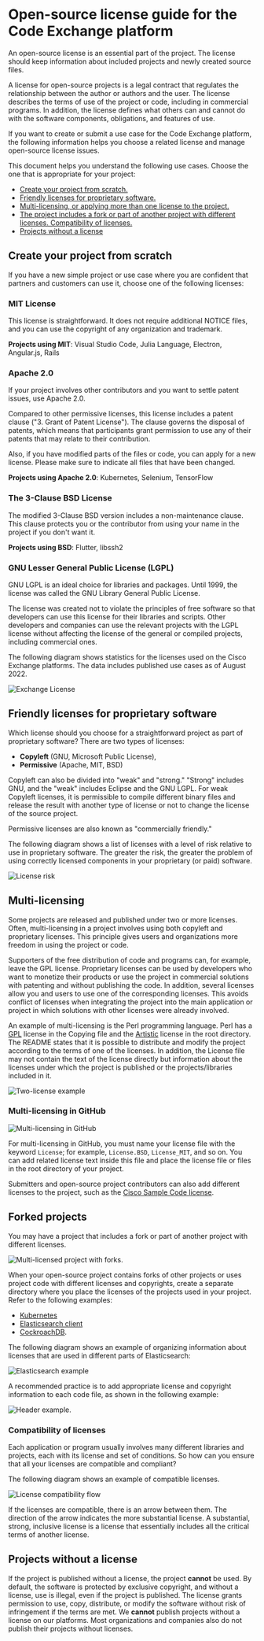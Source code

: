 # Open-source license guide for the Code Exchange platform

An open-source license is an essential part of the project. The license should keep information about included projects and newly created source files.

A license for open-source projects is a legal contract that regulates the relationship between the author or authors and the user. The license describes the terms of use of the project or code, including in commercial programs. In addition, the license defines what others can and cannot do with the software components, obligations, and features of use.

If you want to create or submit a use case for the Code Exchange platform, the following information helps you choose a related license and manage open-source license issues.

This document helps you understand the following use cases. Choose the one that is appropriate for your project:

- [Create your project from scratch.](#create-your-project-from-scratch)
- [Friendly licenses for proprietary software.](#friendly-licenses-for-proprietary-software)
- [Multi-licensing, or applying more than one license to the project.](#multi-licensing)
- [The project includes a fork or part of another project with different licenses. Compatibility of licenses.](#forked-projects)
- [Projects without a license](#projects-without-a-license)

## Create your project from scratch

If you have a new simple project or use case where you are confident that partners and customers can use it, choose one of the following licenses:

### MIT License

This license is straightforward. It does not require additional NOTICE files, and you can use the copyright of any organization and trademark.

**Projects using MIT**: Visual Studio Code, Julia Language, Electron, Angular.js, Rails

### Apache 2.0

If your project involves other contributors and you want to settle patent issues, use Apache 2.0.

Compared to other permissive licenses, this license includes a patent clause ("3. Grant of Patent License"). The clause governs the disposal of patents, which means that participants grant permission to use any of their patents that may relate to their contribution.

Also, if you have modified parts of the files or code, you can apply for a new license. Please make sure to indicate all files that have been changed.

**Projects using Apache 2.0**: Kubernetes, Selenium, TensorFlow

### The 3-Clause BSD License

The modified 3-Clause BSD version includes a non-maintenance clause. This clause protects you or the contributor from using your name in the project if you don't want it.

**Projects using BSD**: Flutter, libssh2

### GNU Lesser General Public License (LGPL)

GNU LGPL is an ideal choice for libraries and packages. Until 1999, the license was called the GNU Library General Public License.

The license was created not to violate the principles of free software so that developers can use this license for their libraries and scripts. Other developers and companies can use the relevant projects with the LGPL license without affecting the license of the general or compiled projects, including commercial ones.

The following diagram shows statistics for the licenses used on the Cisco Exchange platforms. The data includes published use cases as of August 2022.

![Exchange License](img/exchange_license.png)

## Friendly licenses for proprietary software

Which license should you choose for a straightforward project as part of proprietary software? There are two types of licenses:

- **Copyleft** (GNU, Microsoft Public License),
- **Permissive** (Apache, MIT, BSD)

Copyleft can also be divided into "weak" and "strong." "Strong" includes GNU, and the "weak" includes Eclipse and the GNU LGPL. For weak Copyleft licenses, it is permissible to compile different binary files and release the result with another type of license or not to change the license of the source project.

Permissive licenses are also known as "commercially friendly."

The following diagram shows a list of licenses with a level of risk relative to use in proprietary software. The greater the risk, the greater the problem of using correctly licensed components in your proprietary (or paid) software.

![License risk](img/license_risk.png)

## Multi-licensing

Some projects are released and published under two or more licenses. Often, multi-licensing in a project involves using both copyleft and proprietary licenses. This principle gives users and organizations more freedom in using the project or code.

Supporters of the free distribution of code and programs can, for example, leave the GPL license. Proprietary licenses can be used by developers who want to monetize their products or use the project in commercial solutions with patenting and without publishing the code. In addition, several licenses allow you and users to use one of the corresponding licenses. This avoids conflict of licenses when integrating the project into the main application or project in which solutions with other licenses were already involved.

An example of multi-licensing is the Perl programming language. Perl has a [GPL](https://github.com/Perl/perl5/blob/blead/Copying) license in the Copying file and the [Artistic](https://github.com/Perl/perl5/blob/blead/Artistic) license in the root directory. The README states that it is possible to distribute and modify the project according to the terms of one of the licenses. In addition, the License file may not contain the text of the license directly but information about the licenses under which the project is published or the projects/libraries included in it.

![Two-license example](img/two_license.png)

### Multi-licensing in GitHub

![Multi-licensing in GitHub](img/Multi-licensing-github.png)

For multi-licensing in GitHub, you must name your license file with the keyword `License`; for example, `License.BSD`, `License_MIT`, and so on. You can add related license text inside this file and place the license file or files in the root directory of your project.

Submitters and open-source project contributors can also add different licenses to the project, such as the [Cisco Sample Code license](https://developer.cisco.com/site/license/cisco-sample-code-license/).

## Forked projects

You may have a project that includes a fork or part of another project with different licenses.

![Multi-licensed project with forks.](img/Multi-licensing.png)

When your open-source project contains forks of other projects or uses project code with different licenses and copyrights, create a separate directory where you place the licenses of the projects used in your project. Refer to the following examples:

- [Kubernetes](https://github.com/kubernetes/kubernetes/tree/master/LICENSES)
- [Elasticsearch client](https://github.com/elastic/elasticsearch/tree/main/client/rest/licenses)
- [CockroachDB](https://github.com/cockroachdb/cockroach/blob/master/LICENSE).

The following diagram shows an example of organizing information about licenses that are used in different parts of Elasticsearch:

![Elasticsearch example](img/included_license.png)

A recommended practice is to add appropriate license and copyright information to each code file, as shown in the following example:

![Header example.](img/header.png)

### Compatibility of licenses

Each application or program usually involves many different libraries and projects, each with its license and set of conditions. So how can you ensure that all your licenses are compatible and compliant?

The following diagram shows an example of compatible licenses.

![License compatibility flow](img/license_compatibility.png)

If the licenses are compatible, there is an arrow between them. The direction of the arrow indicates the more substantial license. A substantial, strong, inclusive license is a license that essentially includes all the critical terms of another license.

## Projects without a license

If the project is published without a license, the project **cannot** be used.
By default, the software is protected by exclusive copyright, and without a license, use is illegal, even if the project is published. The license grants permission to use, copy, distribute, or modify the software without risk of infringement if the terms are met.
We **cannot** publish projects without a license on our platforms. Most organizations and companies also do not publish their projects without licenses.
